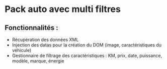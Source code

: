 # Pack auto avec multi filtres

## Fonctionnalités : 
- Récupération des données XML 
- Injection des datas pour la création du DOM (image, caractéristiques du véhicule)
- Gestionnaire de filtrage des caractéristiques : KM, prix, date, puissance, modèle, marque, énergie
